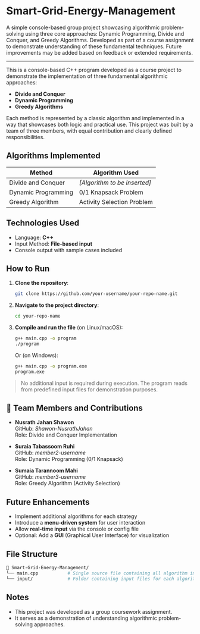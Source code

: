 # Smart-Grid-Energy-Management
A simple console-based group project showcasing algorithmic problem-solving using three core approaches: Dynamic Programming, Divide and Conquer, and Greedy Algorithms. Developed as part of a course assignment to demonstrate understanding of these fundamental techniques. Future improvements may be added based on feedback or extended requirements.

---

This is a console-based C++ program developed as a course project to demonstrate the implementation of three fundamental algorithmic approaches:

- **Divide and Conquer**
- **Dynamic Programming**
- **Greedy Algorithms**

Each method is represented by a classic algorithm and implemented in a way that showcases both logic and practical use. This project was built by a team of three members, with equal contribution and clearly defined responsibilities.


## Algorithms Implemented

| Method               | Algorithm Used              |
|----------------------|-----------------------------|
| Divide and Conquer   | _[Algorithm to be inserted]_ |
| Dynamic Programming  | 0/1 Knapsack Problem         |
| Greedy Algorithm     | Activity Selection Problem   |

## Technologies Used

- Language: **C++**
- Input Method: **File-based input**
- Console output with sample cases included

## How to Run

1. **Clone the repository**:
   ```bash
   git clone https://github.com/your-username/your-repo-name.git
   ```

2. **Navigate to the project directory**:

   ```bash
   cd your-repo-name
   ```

3. **Compile and run the file** (on Linux/macOS):

   ```bash
   g++ main.cpp -o program
   ./program
   ```

   Or (on Windows):

   ```bash
   g++ main.cpp -o program.exe
   program.exe
   ```

> No additional input is required during execution. The program reads from predefined input files for demonstration purposes.

## 👥 Team Members and Contributions

- **Nusrath Jahan Shawon**  
  GitHub: *Shawon-NusrathJahan*  
  Role: Divide and Conquer Implementation

- **Suraia Tabassoom Ruhi**  
  GitHub: *member2-username*  
  Role: Dynamic Programming (0/1 Knapsack)

- **Sumaia Tarannoom Mahi**  
  GitHub: *member3-username*  
  Role: Greedy Algorithm (Activity Selection)
  

## Future Enhancements

* Implement additional algorithms for each strategy
* Introduce a **menu-driven system** for user interaction
* Allow **real-time input** via the console or config file
* Optional: Add a **GUI** (Graphical User Interface) for visualization

## File Structure

```bash
📁 Smart-Grid-Energy-Management/
└── main.cpp           # Single source file containing all algorithm implementations
└── input/             # Folder containing input files for each algorithm
````

## Notes

* This project was developed as a group coursework assignment.
* It serves as a demonstration of understanding algorithmic problem-solving approaches.
